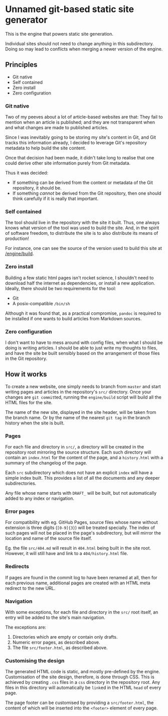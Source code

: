 # Unnamed git-based static site generator

This is the engine that powers static site generation.

Individual sites should not need to change anything in this subdirectory.
Doing so may lead to conflicts when merging a newer version of the engine.

## Principles

* Git native
* Self contained
* Zero install
* Zero configuration

### Git native

Two of my peeves about a lot of article-based websites are that: They fail to mention when an article is published; and they are not transparent when and what changes are made to published articles.

Since I was inevitably going to be storing my site's content in Git, and Git tracks this information already, I decided to leverage Git's repository metadata to help build the site content.

Once that decision had been made, it didn't take long to realise that one could derive other site information purely from Git metadata.

Thus it was decided:

* If something can be derived from the content or metadata of the Git repository, it should be.
* If something _cannot_ be derived from the Git repository, then one should think carefully if it is really that important.

### Self contained

The tool should live in the repository with the site it built.  Thus, one always knows what version of the tool was used to build the site.  And, in the spirit of software freedom, to distribute the site is to also distribute its means of production!

For instance, one can see the source of the version used to build this site at [/engine/build](/engine/build).

### Zero install

Building a few static html pages isn't rocket science, I shouldn't need to download half the internet as dependencies, or install a new application.  Ideally, there should be two requirements for the tool:

* Git
* A posix-compatible `/bin/sh`

Although it was found that, as a practical compromise, `pandoc` is required to be installed if one wants to build articles from Markdown sources.

### Zero configuration

I don't want to have to mess around with config files, when what I should be doing is writing articles.  I should be able to just write my thoughts to files, and have the site be built sensibly based on the arrangement of those files in the Git repository.


## How it works

To create a new website, one simply needs to branch from `master` and start writing pages and articles in the repository's `src/` directory.  Once your changes are `git commit`ted, running the `engine/build` script will build all the HTML files for the site.

The name of the new site, displayed in the site header, will be taken from the branch name. Or by the name of the nearest `git tag` in the branch history when the site is built.

### Pages

For each file and directory in `src/`, a directory will be created in the repository root mirroring the source structure.  Each such directory will contain an `index.html` for the content of the page, and a `history.html` with a summary of the changelog of the page.

Each `src` subdirectory which does not have an explicit `index` will have a simple index built.  This provides a list of all the documents and any deeper subdirectories.

Any file whose name starts with `DRAFT_` will be built, but not automatically added to any index or navigation.

### Error pages

For compatibility with eg. GitHub Pages, source files whose name without extension is three digits (`[0-9]{3}`) will be treated specially.  The index of such pages will not be placed in the page's subdirectory, but will mirror the location and name of the source file itself.

Eg. the file `src/404.md` will result in `404.html` being built in the site root.  However, it will still have and link to a `404/history.html` file.

### Redirects

If pages are found in the commit log to have been renamed at all, then for each previous name, additional pages are created with an HTML meta redirect to the new URL.

### Navigation

With some exceptions, for each file and directory in the `src/` root itself, an entry will be added to the site's main navigation.

The exceptions are:

1. Directories which are empty or contain only drafts.
2. Numeric error pages, as described above.
3. The file `src/footer.html`, as described above.

### Customising the design

The generated HTML code is static, and mostly pre-defined by the engine.  Customisation of the site design, therefore, is done through CSS.  This is achieved by creating `.css` files in a `css` directory in the repository root.  Any files in this directory will automatically be `link`ed in the HTML `head` of every page.

The page footer can be customised by providing a `src/footer.html`, the content of which will be inserted into the `<footer>` element of every page.
